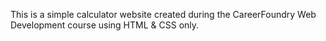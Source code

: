 This is a simple calculator website created during the CareerFoundry Web Development course using HTML & CSS only.
